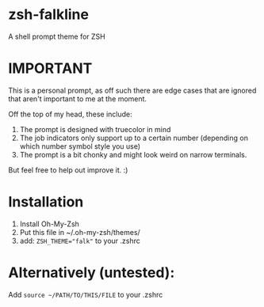 # zsh-falkline

A shell prompt theme for ZSH

# IMPORTANT

This is a personal prompt, as off such there are edge cases that are ignored that aren't important to me at the moment.

Off the top of my head, these include:

1. The prompt is designed with truecolor in mind
2. The job indicators only support up to a certain number (depending on which number symbol style you use)
3. The prompt is a bit chonky and might look weird on narrow terminals.

But feel free to help out improve it. :)

# Installation

1. Install Oh-My-Zsh
2. Put this file in ~/.oh-my-zsh/themes/
3. add: ```ZSH_THEME="falk"``` to your .zshrc

# Alternatively (untested):

Add ```source ~/PATH/TO/THIS/FILE``` to your .zshrc


